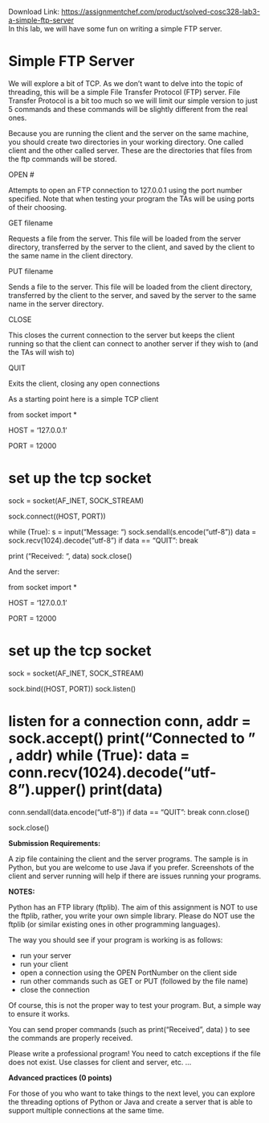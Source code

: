Download Link: https://assignmentchef.com/product/solved-cosc328-lab3-a-simple-ftp-server
<br>
In this lab, we will have some fun on writing a simple FTP server.

<h1>Simple FTP Server</h1>

We will explore a bit of TCP. As we don’t want to delve into the topic of threading, this will be a simple File Transfer Protocol (FTP) server. File Transfer Protocol is a bit too much so we will limit our simple version to just 5 commands and these commands will be slightly different from the real ones.

Because you are running the client and the server on the same machine, you should create two directories in your working directory. One called client and the other called server. These are the directories that files from the ftp commands will be stored.

OPEN #

Attempts to open an FTP connection to 127.0.0.1 using the port number specified. Note that when testing your program the TAs will be using ports of their choosing.

GET filename

Requests a file from the server. This file will be loaded from the server directory, transferred by the server to the client, and saved by the client to the same name in the client directory.

PUT filename

Sends a file to the server. This file will be loaded from the client directory, transferred by the client to the server, and saved by the server to the same name in the server directory.

CLOSE

This closes the current connection to the server but keeps the client running so that the client can connect to another server if they wish to (and the TAs will wish to)

QUIT

Exits the client, closing any open connections

As a starting point here is a simple TCP client

from socket import *

HOST = ‘127.0.0.1’

PORT = 12000

# set up the tcp socket

sock = socket(AF_INET, SOCK_STREAM)

sock.connect((HOST, PORT))

while (True):     s = input(“Message: “)     sock.sendall(s.encode(“utf-8”))     data = sock.recv(1024).decode(“utf-8”)     if data == “QUIT”:         break

print (“Received: “, data) sock.close()

And the server:

from socket import *




HOST = ‘127.0.0.1’

PORT = 12000




# set up the tcp socket

sock = socket(AF_INET, SOCK_STREAM)

sock.bind((HOST, PORT)) sock.listen()




# listen for a connection conn, addr = sock.accept() print(“Connected to ” , addr) while (True):     data = conn.recv(1024).decode(“utf-8”).upper()     print(data)

conn.sendall(data.encode(“utf-8”))     if data == “QUIT”:         break conn.close()

sock.close()







<strong>Submission Requirements: </strong>

A zip file containing the client and the server programs. The sample is in Python, but you are welcome to use Java if you prefer. Screenshots of the client and server running will help if there are issues running your programs.




<strong>NOTES:  </strong>

Python has an FTP library (ftplib). The aim of this assignment is NOT to use the ftplib, rather, you write your own simple library. Please do NOT use the ftplib (or similar existing ones in other programming languages).




The way you should see if your program is working is as follows:

<ul>

 <li>run your server</li>

 <li>run your client</li>

 <li>open a connection using the OPEN PortNumber on the client side</li>

 <li>run other commands such as GET or PUT (followed by the file name)</li>

 <li>close the connection</li>

</ul>




Of course, this is not the proper way to test your program. But, a simple way to ensure it works.

You can send proper commands (such as print(“Received”, data) ) to see the commands are properly received.

Please write a professional program! You need to catch exceptions if the file does not exist. Use classes for client and server, etc. …

<strong> </strong>

<strong>Advanced practices (0 points) </strong>

For those of you who want to take things to the next level, you can explore the threading options of Python or Java and create a server that is able to support multiple connections at the same time.

<strong> </strong>